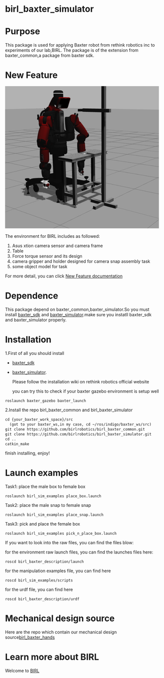 # birl_baxter_simulator

# Purpose
This package is used for applying Baxter robot from rethink robotics inc to experiments of our lab,BIRL.
The package is of the extension from baxter_common,a package from baxter sdk.

# New Feature

![baxter](https://github.com/birlrobotics/birl_baxter_common/blob/master/media/baxter.png)

The environment for BIRL includes as followed:
  1.  Asus xtion camera sensor and camera frame
  2. Table
  3. Force torque sensor and its design
  4. camera gripper and holder designed for camera snap assembly task
  5. some object model for task

For more detail, you can click [New Feature documentation](https://github.com/birlrobotics/birl_baxter_common/wiki/New-Features-documentation)

# Dependence
This package depend on baxter_common,baxter_simulator.So you must install [baxter_sdk](http://sdk.rethinkrobotics.com/wiki/Workstation_Setup) and [baxter_simulator](http://sdk.rethinkrobotics.com/wiki/Simulator_Installation).make sure you instatll baxter_sdk and baxter_simulator properly.

# Installation
1.First of all you should install 
- [baxter_sdk](http://sdk.rethinkrobotics.com/wiki/Workstation_Setup) 
- [baxter_simulator](http://sdk.rethinkrobotics.com/wiki/Simulator_Installation).

  Please follow the installation wiki on rethink robotics official website  

  you can try this to check if your baxter gazebo environment is setup well
````
roslaunch baxter_gazebo baxter_launch 
```` 
 
2.Install the repo birl_baxter_common and birl_baxter_simulator
````
cd {your_baxter_work_space}/src 
  (got to your baxter_ws,in my case, cd ~/ros/indigo/baxter_ws/src)
git clone https://github.com/birlrobotics/birl_baxter_common.git
git clone https://github.com/birlrobotics/birl_baxter_simulator.git
cd ..
catkin_make
````
finish  installing, enjoy!

# Launch examples
Task1: place the male box to female box
````
roslaunch birl_sim_examples place_box.launch
````

Task2: place the male snap to female snap
````
roslaunch birl_sim_examples place_snap.launch
````

Task3: pick and place the female box
````
roslaunch birl_sim_examples pick_n_place_box.launch
````



If you want to look into the raw files, you can find the files blow:

for the environment raw launch files, you can find the launches files here:
````
roscd birl_baxter_description/launch
````

for the manipulation examples file, you can find here
````
roscd birl_sim_examples/scripts
````

for the urdf file, you can find here
````
roscd birl_baxter_description/urdf
````


# Mechanical design source
Here are the repo which contain our mechanical design source[birl_baxter_hands](https://github.com/birlrobotics/birl_baxter_hands)

# Learn more about BIRL
Welcome to [BIRL](https://github.com/birlrobotics/birl_baxter/wiki)
